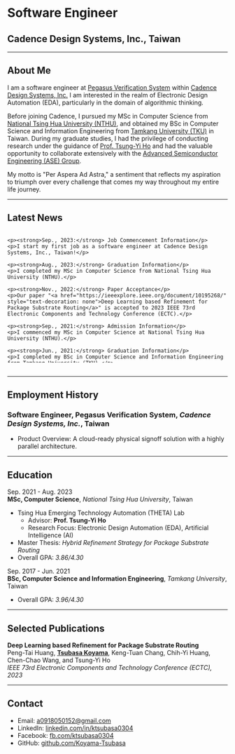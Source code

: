 # Software Engineer
## Cadence Design Systems, Inc., Taiwan
---

## About Me

I am a software engineer at [Pegasus Verification System](https://www.cadence.com/en_US/home/tools/digital-design-and-signoff/silicon-signoff/pegasus-verification-system.html) within [Cadence Design Systems, Inc.](https://www.cadence.com/en_US/home.html)
I am interested in the realm of Electronic Design Automation (EDA), particularly in the domain of algorithmic thinking.

Before joining Cadence, I pursued my MSc in Computer Science from [National Tsing Hua University (NTHU)](https://nthu-en.site.nthu.edu.tw/), and obtained my BSc in Computer Science and Information Engineering from [Tamkang University (TKU)](https://english.tku.edu.tw/) in Taiwan.
During my graduate studies, I had the privilege of conducting research under the guidance of [Prof. Tsung-Yi Ho](https://tsungyiho.github.io/) and had the valuable opportunity to collaborate extensively with the [Advanced Semiconductor Engineering (ASE) Group](https://ase.aseglobal.com/#gsc.tab=0).

My motto is "Per Aspera Ad Astra," a sentiment that reflects my aspiration to triumph over every challenge that comes my way throughout my entire life journey.

---

## Latest News
<div style="overflow: auto; max-height: 300px;">

    <p><strong>Sep., 2023:</strong> Job Commencement Information</p>
    <p>I start my first job as a software engineer at Cadence Design Systems, Inc., Taiwan!</p>

    <p><strong>Aug., 2023:</strong> Graduation Information</p>
    <p>I completed my MSc in Computer Science from National Tsing Hua University (NTHU).</p>

    <p><strong>Nov., 2022:</strong> Paper Acceptance</p>
    <p>Our paper "<a href="https://ieeexplore.ieee.org/document/10195268/" style="text-decoration: none">Deep Learning based Refinement for Package Substrate Routing</a>" is accepted to 2023 IEEE 73rd Electronic Components and Technology Conference (ECTC).</p>
    
    <p><strong>Sep., 2021:</strong> Admission Information</p>
    <p>I commenced my MSc in Computer Science at National Tsing Hua University (NTHU).</p>
    
    <p><strong>Jun., 2021:</strong> Graduation Information</p>
    <p>I completed my BSc in Computer Science and Information Engineering from Tamkang University (TKU).</p>
    
    <p><strong>Sep., 2017:</strong> Admission Information</p>
    <p>I commenced my BSc in Computer Science and Information Engineering at Tamkang University (TKU).</p>
    
</div>
<br>

---

## Employment History

### **Software Engineer, Pegasus Verification System**, *Cadence Design Systems, Inc.*, Taiwan
- Product Overview: A cloud-ready physical signoff solution with a highly parallel architecture.

---

## Education

Sep. 2021 - Aug. 2023 <br> **MSc, Computer Science**, *National Tsing Hua University*, Taiwan
- Tsing Hua Emerging Technology Automation (THETA) Lab
    - Advisor: **Prof. Tsung-Yi Ho**
    - Research Focus: Electronic Design Automation (EDA), Artificial Intelligence (AI)
- Master Thesis: *Hybrid Refinement Strategy for Package Substrate Routing*
- Overall GPA: *3.86/4.30*

Sep. 2017 - Jun. 2021 <br> **BSc, Computer Science and Information Engineering**, *Tamkang University*, Taiwan
- Overall GPA: *3.96/4.30*

---

## Selected Publications

**Deep Learning based Refinement for Package Substrate Routing**  
Peng-Tai Huang, <ins>**Tsubasa Koyama**</ins>, Keng-Tuan Chang, Chih-Yi Huang, Chen-Chao Wang, and Tsung-Yi Ho  
*IEEE 73rd Electronic Components and Technology Conference (ECTC), 2023*

---

## Contact

- Email: a0918050152@gmail.com
- LinkedIn: [linkedin.com/in/ktsubasa0304](https://linkedin.com/in/ktsubasa0304)
- Facebook: [fb.com/ktsubasa0304](https://fb.com/ktsubasa0304)
- GitHub: [github.com/Koyama-Tsubasa](https://github.com/Koyama-Tsubasa)
